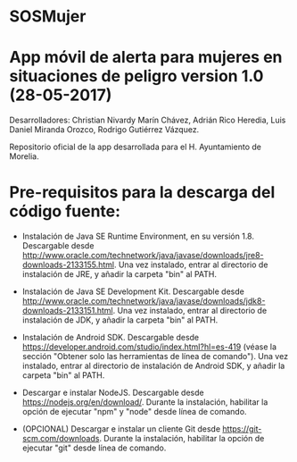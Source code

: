 # SOSMujer
# App móvil de alerta para mujeres en situaciones de peligro version 1.0 (28-05-2017)
Desarrolladores: Christian Nivardy Marín Chávez, Adrián Rico Heredia, Luis Daniel Miranda Orozco, Rodrigo Gutiérrez Vázquez.

Repositorio oficial de la app desarrollada para el H. Ayuntamiento de Morelia.

# Pre-requisitos para la descarga del código fuente:

- Instalación de Java SE Runtime Environment, en su versión 1.8. Descargable desde http://www.oracle.com/technetwork/java/javase/downloads/jre8-downloads-2133155.html. Una vez instalado, entrar al directorio de instalación de JRE, y añadir la carpeta "bin" al PATH.

- Instalación de Java SE Development Kit. Descargable desde http://www.oracle.com/technetwork/java/javase/downloads/jdk8-downloads-2133151.html. Una vez instalado, entrar al directorio de instalación de JDK, y añadir la carpeta "bin" al PATH.

- Instalación de Android SDK. Descargable desde https://developer.android.com/studio/index.html?hl=es-419 (véase la sección "Obtener solo las herramientas de línea de comando"). Una vez instalado, entrar al directorio de instalación de Android SDK, y añadir la carpeta "bin" al PATH.

- Descargar e instalar NodeJS. Descargable desde https://nodejs.org/en/download/. Durante la instalación, habilitar la opción de ejecutar "npm" y "node" desde línea de comando.

- (OPCIONAL) Descargar e instalar un cliente Git desde https://git-scm.com/downloads. Durante la instalación, habilitar la opción de ejecutar "git" desde línea de comando.
